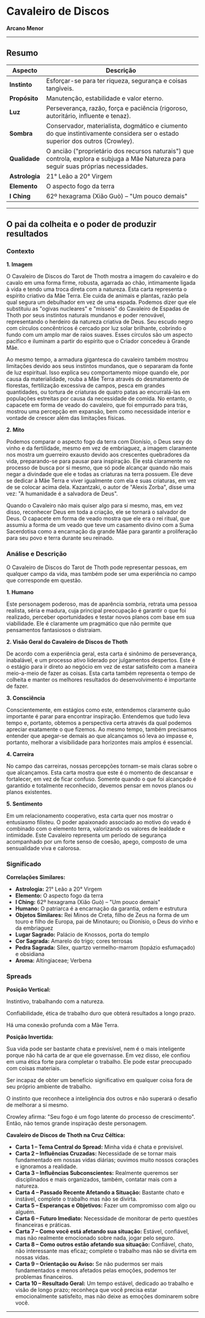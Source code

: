 # Cavaleiro de Discos

**Arcano Menor**

---

## Resumo

| Aspecto | Descrição |
|---------|-----------|
| **Instinto** | Esforçar-se para ter riqueza, segurança e coisas tangíveis. |
| **Propósito** | Manutenção, estabilidade e valor eterno. |
| **Luz** | Perseverança, razão, força e paciência (rigoroso, autoritário, influente e tenaz). |
| **Sombra** | Conservador, materialista, dogmático e ciumento do que instintivamente considera ser o estado superior dos outros (Crowley). |
| **Qualidade** | O ancião ("proprietário dos recursos naturais") que controla, explora e subjuga a Mãe Natureza para seguir suas próprias necessidades. |
| **Astrologia** | 21° Leão a 20° Virgem |
| **Elemento** | O aspecto fogo da terra |
| **I Ching** | 62º hexagrama (Xiǎo Guò) – "Um pouco demais" |

---

## O pai da colheita e o poder de produzir resultados

### Contexto

**1. Imagem**

O Cavaleiro de Discos do Tarot de Thoth mostra a imagem do cavaleiro e do cavalo em uma forma firme, robusta, agarrada ao chão, intimamente ligada à vida e tendo uma troca direta com a natureza. Esta carta representa o espírito criativo da Mãe Terra. Ele cuida de animais e plantas, razão pela qual segura um debulhador em vez de uma espada. Podemos dizer que ele substituiu as "ogivas nucleares" e "mísseis" do Cavaleiro de Espadas de Thoth por seus instintos naturais mundanos e poder renovável, representando o herdeiro da natureza criativa de Deus. Seu escudo negro com círculos concêntricos é cercado por luz solar brilhante, cobrindo o fundo com um amplo mar de raios suaves. Esses círculos são um aspecto pacífico e iluminam a partir do espírito que o Criador concedeu à Grande Mãe.

Ao mesmo tempo, a armadura gigantesca do cavaleiro também mostrou limitações devido aos seus instintos mundanos, que o separaram da fonte de luz espiritual. Isso explica seu comportamento míope quando ele, por causa da materialidade, rouba a Mãe Terra através do desmatamento de florestas, fertilização excessiva de campos, pesca em grandes quantidades, ou tortura de criaturas de quatro patas ao encurralá-las em populações estreitas por causa da necessidade de comida. No entanto, o capacete em forma de veado do cavaleiro, que foi empurrado para trás, mostrou uma percepção em expansão, bem como necessidade interior e vontade de crescer além das limitações físicas.

**2. Mito**

Podemos comparar o aspecto fogo da terra com Dionísio, o Deus sexy do vinho e da fertilidade, mesmo em vez de embriaguez, a imagem claramente nos mostra um guerreiro exausto devido aos crescentes quebradores da vida, preparando-se para pausar para inspiração. Ele está claramente no processo de busca por si mesmo, que só pode alcançar quando não mais negar a divindade que ele e todas as criaturas na terra possuem. Ele deve se dedicar à Mãe Terra e viver igualmente com ela e suas criaturas, em vez de se colocar acima dela. Kazantzaki, o autor de "Alexis Zorba", disse uma vez: "A humanidade é a salvadora de Deus".

Quando o Cavaleiro não mais quiser algo para si mesmo, mas, em vez disso, reconhecer Deus em toda a criação, ele se tornará o salvador de Deus. O capacete em forma de veado mostra que ele era o rei ritual, que assumiu a forma de um veado que teve um casamento divino com a Suma Sacerdotisa como a encarnação da grande Mãe para garantir a proliferação para seu povo e terra durante seu reinado.

### Análise e Descrição

O Cavaleiro de Discos do Tarot de Thoth pode representar pessoas, em qualquer campo da vida, mas também pode ser uma experiência no campo que corresponde em questão.

**1. Humano**

Este personagem poderoso, mas de aparência sombria, retrata uma pessoa realista, séria e madura, cuja principal preocupação é garantir o que foi realizado, perceber oportunidades e testar novos planos com base em sua viabilidade. Ele é claramente um pragmático que não permite que pensamentos fantasiosos o distraiam.

**2. Visão Geral do Cavaleiro de Discos de Thoth**

De acordo com a experiência geral, esta carta é sinônimo de perseverança, inabalável, e um processo ativo liderado por julgamentos despertos. Este é o estágio para ir direto ao negócio em vez de estar satisfeito com a maneira meio-a-meio de fazer as coisas. Esta carta também representa o tempo de colheita e manter os melhores resultados do desenvolvimento é importante de fazer.

**3. Consciência**

Conscientemente, em estágios como este, entendemos claramente quão importante é parar para encontrar inspiração. Entendemos que tudo leva tempo e, portanto, obtemos a perspectiva certa através da qual podemos apreciar exatamente o que fizemos. Ao mesmo tempo, também precisamos entender que apegar-se demais ao que alcançamos só leva ao impasse e, portanto, melhorar a visibilidade para horizontes mais amplos é essencial.

**4. Carreira**

No campo das carreiras, nossas percepções tornam-se mais claras sobre o que alcançamos. Esta carta mostra que este é o momento de descansar e fortalecer, em vez de ficar confuso. Somente quando o que foi alcançado é garantido e totalmente reconhecido, devemos pensar em novos planos ou planos existentes.

**5. Sentimento**

Em um relacionamento cooperativo, esta carta quer nos mostrar o entusiasmo filisteu. O poder apaixonado associado ao motivo do veado é combinado com o elemento terra, valorizando os valores de lealdade e intimidade. Este Cavaleiro representa um período de segurança acompanhado por um forte senso de coesão, apego, composto de uma sensualidade viva e calorosa.

### Significado

**Correlações Similares:**

- **Astrologia:** 21° Leão a 20° Virgem
- **Elemento:** O aspecto fogo da terra
- **I Ching:** 62º hexagrama (Xiǎo Guò) – "Um pouco demais"
- **Humano:** O patriarca é a encarnação da garantia, ordem e estrutura
- **Objetos Similares:** Rei Minos de Creta, filho de Zeus na forma de um touro e filho de Europa, pai de Minotauro; ou Dionísio, o Deus do vinho e da embriaguez
- **Lugar Sagrado:** Palácio de Knossos, porta do templo
- **Cor Sagrada:** Amarelo do trigo; cores terrosas
- **Pedra Sagrada:** Sílex, quartzo vermelho-marrom (topázio esfumaçado) e obsidiana
- **Aroma:** Altingiaceae; Verbena

### Spreads

**Posição Vertical:**

Instintivo, trabalhando com a natureza.

Confiabilidade, ética de trabalho duro que obterá resultados a longo prazo.

Há uma conexão profunda com a Mãe Terra.

**Posição Invertida:**

Sua vida pode ser bastante chata e previsível, nem é o mais inteligente porque não há carta de ar que ele governasse. Em vez disso, ele confiou em uma ética forte para completar o trabalho. Ele pode estar preocupado com coisas materiais.

Ser incapaz de obter um benefício significativo em qualquer coisa fora de seu próprio ambiente de trabalho.

O instinto que reconhece a inteligência dos outros e não superará o desafio de melhorar a si mesmo.

Crowley afirma: "Seu fogo é um fogo latente do processo de crescimento". Então, não temos grande inspiração deste personagem.

**Cavaleiro de Discos de Thoth na Cruz Céltica:**

- **Carta 1 – Tema Central do Spread:** Minha vida é chata e previsível.
- **Carta 2 – Influências Cruzadas:** Necessidade de se tornar mais fundamentado em nossas vidas diárias; ouvimos muito nossos corações e ignoramos a realidade.
- **Carta 3 – Influências Subconscientes:** Realmente queremos ser disciplinados e mais organizados, também, contatar mais com a natureza.
- **Carta 4 – Passado Recente Afetando a Situação:** Bastante chato e instável, complete o trabalho mas não se divirta.
- **Carta 5 – Esperanças e Objetivos:** Fazer um compromisso com algo ou alguém.
- **Carta 6 – Futuro Imediato:** Necessidade de monitorar de perto questões financeiras e práticas.
- **Carta 7 – Como você está afetando sua situação:** Estável, confiável, mas não realmente emocionado sobre nada, jogar pelo seguro.
- **Carta 8 – Como outros estão afetando sua situação:** Confiável, chato, não interessante mas eficaz; complete o trabalho mas não se divirta em nossas vidas.
- **Carta 9 – Orientação ou Aviso:** Se não pudermos ser mais fundamentados e menos afetados pelas emoções, podemos ter problemas financeiros.
- **Carta 10 – Resultado Geral:** Um tempo estável, dedicado ao trabalho e visão de longo prazo; reconheça que você precisa estar emocionalmente satisfeito, mas não deixe as emoções dominarem sobre você.

---


